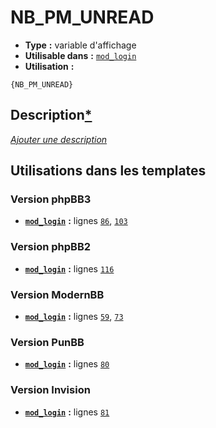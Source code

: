 # NB_PM_UNREAD
* __Type__ __:__ variable d'affichage
* __Utilisable dans__ __:__ [`mod_login`](../tpl/mod_login.md#readme)
* __Utilisation__ __:__

```smarty
{NB_PM_UNREAD}
```

## Description[*](https://fa-tvars.appspot.com/var/NB_PM_UNREAD)
[*Ajouter une description*](https://fa-tvars.appspot.com/var/NB_PM_UNREAD)

## Utilisations dans les templates

### Version phpBB3
* __[`mod_login`](../tpl/mod_login.md#readme)__ __:__ lignes [`86`](../src/prosilver/mod_login.tpl#L86), [`103`](../src/prosilver/mod_login.tpl#L103)

### Version phpBB2
* __[`mod_login`](../tpl/mod_login.md#readme)__ __:__ lignes [`116`](../src/subsilver/mod_login.tpl#L116)

### Version ModernBB
* __[`mod_login`](../tpl/mod_login.md#readme)__ __:__ lignes [`59`](../src/modernbb/mod_login.tpl#L59), [`73`](../src/modernbb/mod_login.tpl#L73)

### Version PunBB
* __[`mod_login`](../tpl/mod_login.md#readme)__ __:__ lignes [`80`](../src/punbb/mod_login.tpl#L80)

### Version Invision
* __[`mod_login`](../tpl/mod_login.md#readme)__ __:__ lignes [`81`](../src/invision/mod_login.tpl#L81)

